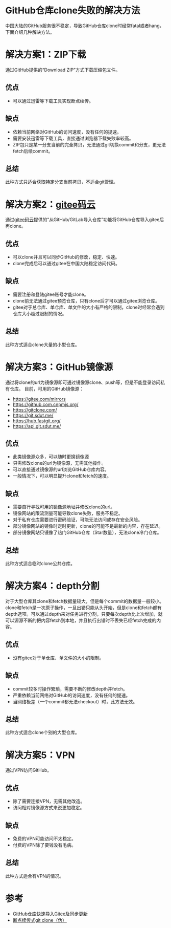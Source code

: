 GitHub仓库clone失败的解决方法
============================
中国大陆的GitHub服务很不稳定，导致GitHub仓库clone时经常fatal或者hang，下面介绍几种解决方法。

# 解决方案1：ZIP下载
通过GitHub提供的“Download ZIP”方式下载压缩包文件。
## 优点
 - 可以通过迅雷等下载工具实现断点续传。
## 缺点
 - 依赖当前网络对GitHub的访问速度，没有任何的提速。
 - 需要安装迅雷等下载工具，直接通过浏览器下载失败率较高。
 - ZIP包只是某一分支当前的完全拷贝，无法通过git切换commit和分支，更无法fetch后续commit。
## 总结
此种方式只适合获取特定分支当前拷贝，不适合git管理。

# 解决方案2：[gitee码云](https://gitee.com/)
通过[gitee码云](https://gitee.com/)提供的“从GitHub/GitLab导入仓库”功能将GitHub仓库导入gitee后再clone。
## 优点
 - 可以clone并且可以同步GitHub的修改，稳定、快速。
 - clone完成后可以通过gitee在中国大陆稳定访问代码。
## 缺点
 - 需要注册和登陆gitee账号才能clone。
 - clone前无法通过gitee预览仓库，只有clone后才可以通过gitee浏览仓库。
 - gitee对于总仓库、单仓库、单文件的大小有严格的限制，clone时经常会遇到仓库大小超过限制的情况。
## 总结
此种方式适合clone大量的小型仓库。

# 解决方案3：GitHub镜像源
通过将clone的url为镜像源即可通过镜像源clone、push等，但是不能登录访问私有仓库。
目前，可用的GitHub镜像源：
 - https://gitee.com/mirrors
 - https://github.com.cnpmjs.org/
 - https://gitclone.com/
 - https://git.sdut.me/
 - https://hub.fastgit.org/
 - https://api.git.sdut.me/
## 优点
 - 此类镜像源众多，可以随时更换镜像源
 - 只需修改clone的url为镜像源，无需其他操作。
 - 可以直接通过镜像源的url浏览GitHub仓库内容。
 - 一般情况下，可以明显提升clone和fetch的速度。
## 缺点
 - 需要自行寻找可用的镜像源地址并修改clone的url。
 - 镜像网站的限流测量可能导致clone失败，服务不稳定。
 - 对于私有仓库需要进行密码验证，可能无法访问或存在安全风险。
 - 部分镜像网站的镜像时定时更新，clone的可能不是最新的内容，存在延迟。
 - 部分镜像网站只镜像了热门GitHub仓库（Star数量），无法clone冷门仓库。
## 总结
此种方式适合临时clone公共仓库。

# 解决方案4：depth分割
对于大型仓库其clone和fetch数据量较大，但是每个commit的数据量一般较小。clone和fetch是一次原子操作，一旦出错只能从头开始，但是clone和fetch都有depth选项。可以通过depth来对任务进行分割，只要每次depth比上次增加，就可以源源不断的把内容fetch到本地，并且执行出错时不丢失已经fetch完成的内容。
## 优点
 - 没有gitee对于单仓库、单文件的大小的限制。
## 缺点
 - commit较多时操作繁琐，需要不断的修改depth并fetch。
 - 严重依赖当前网络对GitHub的访问速度，没有任何的提速。
 - 当网络极差（一个commit都无法checkout）时，此方法无效。
## 总结
此种方式适合clone个别的大型仓库。

# 解决方案5：VPN
通过VPN访问GitHub。
## 优点
 - 除了需要连接VPN，无需其他改造。
 - 访问相对镜像源方式来说更加稳定。
## 缺点
 - 免费的VPN可能访问不太稳定。
 - 付费的VPN除了要钱没有毛病。
## 总结
此种方式适合有VPN的情况。

# 参考
 * [GitHub仓库快速导入Gitee及同步更新](https://gitee.com/help/articles/4284)
 * [断点续传式git clone（伪）](https://blog.csdn.net/zerooffdate/article/details/79348925)
